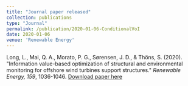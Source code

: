 ```yaml
---
title: "Journal paper released"
collection: publications
type: "Journal"
permalink: /publication/2020-01-06-ConditionalVoI
date: 2020-01-06
venue: 'Renewable Energy'
---
```

Long, L., Mai, Q. A., Morato, P. G., Sørensen, J. D., & Thöns, S. (2020). "Information value-based optimization of structural and environmental monitoring for offshore wind turbines support structures." <i>Renewable Energy, 159</i>, 1036-1046.
[Download paper here](https://doi.org/10.1016/j.renene.2020.06.038)


